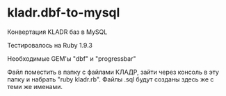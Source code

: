 kladr.dbf-to-mysql
==================

Конвертация KLADR баз в MySQL

Тестировалось на Ruby 1.9.3

Необходимые GEM'ы "dbf" и "progressbar" 

Файл поместить в папку с файлами КЛАДР, зайти через консоль в эту папку и набрать "ruby kladr.rb".
Файлы .sql будут созданы здесь же с теми же именами.
